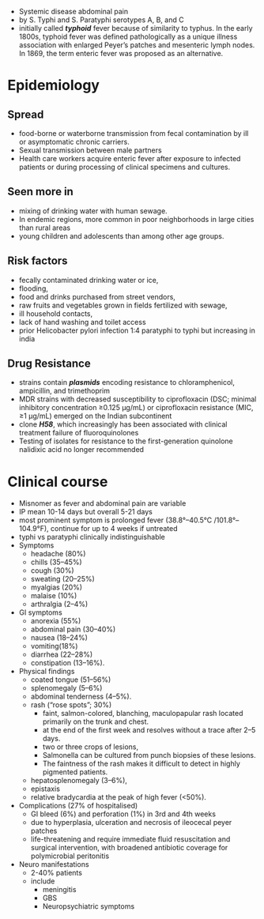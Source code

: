 * Systemic disease abdominal pain 
* by S. Typhi and S. Paratyphi serotypes A, B, and C
* initially called ***typhoid*** fever because of  similarity to typhus. In the early 1800s, typhoid fever was defined pathologically as a unique illness association with enlarged Peyer’s patches and mesenteric lymph nodes. In 1869, the term enteric fever was proposed as an alternative.
# Epidemiology
## Spread 
* food-borne or waterborne transmission  from fecal contamination by ill or asymptomatic chronic carriers. 
* Sexual transmission between male partners 
* Health care workers  acquire enteric fever after exposure to infected patients or during processing of clinical specimens and cultures.
## Seen more in 
* mixing of drinking water with human sewage.
* In endemic regions, more common in poor neighborhoods in large cities than rural areas 
* young children and adolescents than among other age groups.
##  Risk factors
* fecally contaminated drinking water or ice, 
* flooding,
* food and drinks purchased from street vendors, 
* raw fruits and vegetables grown in fields fertilized with sewage, 
* ill household contacts, 
* lack of hand washing and toilet access 
* prior Helicobacter pylori infection 
1:4 paratyphi to typhi but increasing in india 
## Drug Resistance
* strains contain ***plasmids*** encoding resistance to chloramphenicol, ampicillin, and trimethoprim 
* MDR strains with decreased susceptibility to ciprofloxacin (DSC; minimal inhibitory concentration ≥0.125 μg/mL) or ciprofloxacin resistance (MIC, ≥1 μg/mL) emerged on the Indian subcontinent 
* clone ***H58***, which increasingly has been associated with clinical treatment failure of fluoroquinolones
* Testing of isolates for resistance to the first-generation quinolone nalidixic acid no longer recommended 

# Clinical course
* Misnomer as fever and abdominal pain are variable
* IP mean 10-14 days but overall 5-21 days
* most prominent symptom is prolonged fever (38.8°–40.5°C /101.8°–104.9°F), continue for up to 4 weeks if untreated
* typhi vs paratyphi  clinically indistinguishable
* Symptoms
	* headache (80%)
	* chills (35–45%)
	* cough (30%)
	* sweating (20–25%)
	* myalgias (20%)
	* malaise (10%)
	* arthralgia (2–4%)
* GI symptoms 
	* anorexia (55%)
	* abdominal pain (30–40%)
	* nausea (18–24%)
	* vomiting(18%)
	* diarrhea (22–28%)
	* constipation (13–16%).
* Physical findings
	* coated tongue (51–56%)
	* splenomegaly (5–6%)
	* abdominal tenderness (4–5%).
	* rash (“rose spots”; 30%)
		* faint, salmon-colored, blanching, maculopapular rash located primarily on the trunk and chest.
		* at the end of the first week and resolves without a trace after 2–5 days.
		* two or three crops of lesions,
		* Salmonella can be cultured from punch biopsies of these lesions.
		* The faintness of the rash makes it difficult to detect in highly pigmented patients.
	* hepatosplenomegaly (3–6%), 
	* epistaxis 
	* relative bradycardia at the peak of high fever (<50%).
* Complications (27% of hospitalised)
	* GI bleed (6%) and perforation (1%) in 3rd and 4th weeks 
	* due to hyperplasia, ulceration and necrosis of ileocecal peyer patches 
	* life-threatening and require immediate fluid resuscitation and surgical intervention, with broadened antibiotic coverage for polymicrobial peritonitis
* Neuro manifestations
	* 2-40% patients 
	* include
		* meningitis 
		* GBS
		* Neuropsychiatric symptoms 